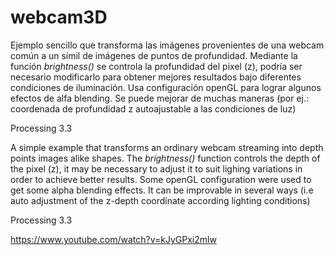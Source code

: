 # webcam3D

Ejemplo sencillo que transforma las imágenes provenientes de una webcam común a un símil de imágenes de puntos de profundidad.
Mediante la función *brightness()* se controla la profundidad del pixel (z), podría ser necesario modificarlo para obtener mejores resultados bajo diferentes condiciones de iluminación.
Usa configuración openGL para lograr algunos efectos de alfa blending.
Se puede mejorar de muchas maneras (por ej.: coordenada de profundidad z autoajustable a las condiciones de luz)

Processing 3.3

A simple example that transforms an ordinary webcam streaming into depth points images alike shapes.
The *brightness()* function controls the depth of the pixel (z), it may be necessary to adjust it to suit lighing variations in order to achieve better results.
Some openGL configuration were used to get some alpha blending effects.
It can be improvable in several ways (i.e auto adjustment of the z-depth coordinate according lighting conditions)

Processing 3.3

https://www.youtube.com/watch?v=kJyGPxi2mlw
